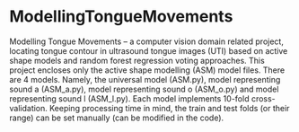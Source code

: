 # ModellingTongueMovements
Modelling Tongue Movements – a computer vision domain related project, locating tongue contour in ultrasound tongue images (UTI) based on active shape models and random forest regression voting approaches.
This project encloses only the active shape modelling (ASM) model files. There are 4 models. 
Namely, the universal model (ASM.py), model representing sound a (ASM_a.py), model representing sound o (ASM_o.py) and model representing sound l (ASM_l.py). 
Each model implements 10-fold cross-validation. 
Keeping processing time in mind, the train and test folds (or their range) can be set manually (can be modified in the code).

